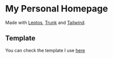 # My Personal Homepage

Made with [Leptos](https://github.com/leptos-rs/leptos),
[Trunk](https://github.com/trunk-rs/trunk) and
[Tailwind](https://github.com/tailwindlabs/tailwindcss).

## Template

You can check the template I use [here](https://github.com/lpnh/leptrun)
